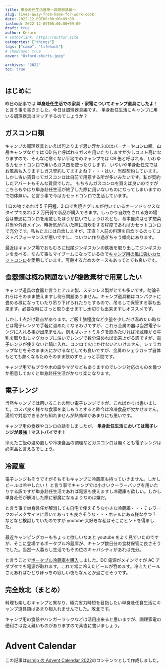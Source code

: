 ```yaml
---
title: 単身赴任生活運用〜調理器具編〜
slug: lives-away-from-home-for-work-cook
date: 2022-12-09T00:00:00+09:00
lastmod: 2022-12-09T00:00:00+09:00
draft: true
author: Keruru
# authorlink: https://author.site
categories: ["things"]
tags: ["camp", "lifehack"]
# showcase: true
cover: "Oxford-shirts.jpeg"

archives: "2022"
toc: true
---
```


<!-- {{< fancybox "." "photos.jpeg" "alt text" "gallery" >}} -->

## はじめに

昨日の記事では **単身赴任生活での家具・家電についてキャンプ道具にしたよ！** と言う事を書きました。今日は調理器具編です。
単身赴任生活にキャンプに用いる調理器具はマッチするのでしょうか？

## ガスコンロ類

キャンプの調理器具といえば何よりまず思い浮かぶのはバーナーやコンロ類。山岳キャンプなどでは OD 缶と呼ばれるガスを用いたりしますが少しコスト高になりますので、そんなに寒くない平地でのキャンプでは CB 缶と呼ばれる、いわゆるカセットコンロで用いるガス缶を使ったりします。
いやいや単身赴任先ではお風呂も入りますしガス契約してますよね？・・・はい、当然契約しています。しかし古い賃貸ってガスコンロは自前で用意する所が多いみたいです。私が契約したアパートもそんな賃貸でした。
もちろんガスコンロを買えば良いのですがこちらもやはり単身赴任生活が終了した際に用いないものになってしまいますので勿体無い。と言う事で今はカセットコンロで生活しています。

1 口の物であれば 5 千円程、2 口で魚焼きグリルが付いているオーソドックスなタイプであれば 2 万円弱で新品が購入できます。しっかり自炊をされる方の場合は普通にコンロを用意したほうが良いでしょうけれども、基本自炊はせず惣菜弁当や外食メイン。時折気が向いた際に自炊をする程度であればカセットコンロで充分です。私もたまには自炊しますが、正直 1 人前の料理を自炊するのってコストパフォーマンスが悪いですし、ついつい作り過ぎちゃう傾向にあります。

最近はキャンプ場でおもむろに松尾ジンギスカンの鉄板を取り出してジンギスカンを食べる、なんて事もマイブームになっているので[キャンプ用の風に強いカセットコンロ](https://amzn.to/3AS685N)を愛用しています。可搬するためのケースもあってとても良いです。

## 食器類は概ね問題ないが複数素材で用意したい

キャンプ道具の食器と言うとアルミ製、ステンレス製がとても多いです。勿論それらはそのまま使えますし何ら問題ありません。キャンプ道具箱はコンパクトに畳める様になっていたり吊り下げられたりもするので、吊るして保管する事も出来ます。必要な時にさっと取り出せますし水切りも出来ますしオススメです。

しかし 1 点だけ難点があります。ご飯 1 膳程度など少量を少しだけ温めたい時などは電子レンジで手軽に温めたくなるわけですが、これら金属の器は当然電子レンジに入れる事が出来ません。例えばホットミルクを飲みたければ冷蔵庫から牛乳を取り出しマグカップに注いでレンジで数分温めれば出来上がる訳ですが、電子レンジが使えないと鍋に入れ、コンロで火にかけないといけません。シェラカップなどをそのまま火にかけるなどしても良いですが、金属のシェラカップ自体もとても熱くなるためそのまま飲めずちょっと手間です。

キャンプ用でもプラや木の皿やマグなどもありますのでレンジ対応のものを幾つか用意しておくと単身赴任生活がかなり楽になります。

## 電子レンジ

当然キャンプでは用いることの無い電子レンジですが、こればかりは書いました。コスパ良く様々な食事を楽しもうとすると昨今は冷凍食品が欠かせません。湯煎で対応できるかも知れませんが熱効率があまりにも悪いです。

キャンプ用の食器やコンロの話をしましたが、 **単身赴任生活においては電子レンジが最強！マストバイです！**

冷えたご飯の温め直しや冷凍食品の調理などガスコンロは無くとも電子レンジは必需品と言えるでしょう。

## 冷蔵庫

電子レンジもそうですがそもそもキャンプに冷蔵庫も持っていきません。しかしビールは冷やしたい！
と言う事でキャンプでは小さいクーラーバッグを用いたりする訳ですが単身赴任生活であれば電源も使えますし冷蔵庫も欲しい。しかし単身赴任が解消した際に邪魔になるようなのは嫌だ。

と言う事で単身赴任が解消しても自宅で使えそうな小さな冷蔵庫・・・テレワークのデスクサイドに置いてあっても良さそうな・・・ホテルにある様なやつ？ などなど検討していたのですが youtube 大好きな私はそこにヒントを得ました。

最近キャンピングカーもちょっと欲しいなぁと youtube をよく見ていたのですが、そこに登場するポータブル冷蔵庫が、キャンプ数日分の食材保管に良さそうでした。当然一人暮らし生活でもその位のキャパシティがあれば充分。

と言うことで[ポータブル冷蔵庫を購入](https://amzn.to/3B00puO)しました。DC 電源がメインですが AC アダプタでも電源が取れます。これで常に冷えたビールが呑めます。冷えたビールさえあればひとりぼっちの寂しい夜もなんとか過ごせそうです。

## 完全敗北（まとめ）

料理も楽しむキャンプと異なり、極力省力時短を目指したい単身赴任食生活にキャンプ道具類はあまり相入れませんでした。敗北です。

キャンプ用の食器やハンガーラックなどは活用出来ると思いますが、調理家電の便利さは変え難いものがありますので素直に書いましょう。

# Advent Calendar

この記事は[ssmjp の Advent Calendar 2022](https://adventar.org/calendars/8092)のコンテンツとして作成しました。
